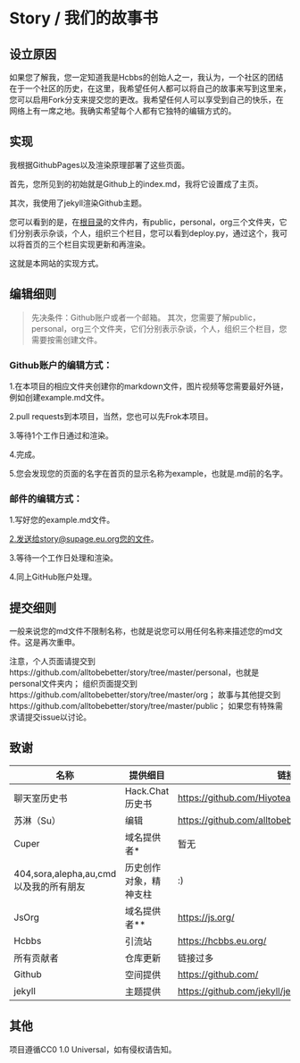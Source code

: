 # Story / 我们的故事书

## 设立原因

如果您了解我，您一定知道我是Hcbbs的创始人之一，我认为，一个社区的团结在于一个社区的历史，在这里，我希望任何人都可以将自己的故事来写到这里来，您可以启用Fork分支来提交您的更改。我希望任何人可以享受到自己的快乐，在网络上有一席之地。我确实希望每个人都有它独特的编辑方式的。

## 实现

我根据GithubPages以及渲染原理部署了这些页面。

首先，您所见到的初始就是Github上的index.md，我将它设置成了主页。

其次，我使用了jekyll渲染Github主题。

您可以看到的是，在[根目录](https://github.com/alltobebetter/story)的文件内，有public，personal，org三个文件夹，它们分别表示杂谈，个人，组织三个栏目，您可以看到deploy.py，通过这个，我可以将首页的三个栏目实现更新和再渲染。

这就是本网站的实现方式。

## 编辑细则

> 先决条件：Github账户或者一个邮箱。
> 其次，您需要了解public，personal，org三个文件夹，它们分别表示杂谈，个人，组织三个栏目，您需要按需创建文件。

### Github账户的编辑方式：

1.在本项目的相应文件夹创建你的markdown文件，图片视频等您需要最好外链，例如创建example.md文件。

2.pull requests到本项目，当然，您也可以先Frok本项目。

3.等待1个工作日通过和渲染。

4.完成。

5.您会发现您的页面的名字在首页的显示名称为example，也就是.md前的名字。

### 邮件的编辑方式：

1.写好您的example.md文件。

2.发送给story@supage.eu.org您的文件。

3.等待一个工作日处理和渲染。

4.同上GitHub账户处理。


## 提交细则

一般来说您的md文件不限制名称，也就是说您可以用任何名称来描述您的md文件。这是再次重申。

注意，个人页面请提交到https://github.com/alltobebetter/story/tree/master/personal，也就是personal文件夹内；
组织页面提交到https://github.com/alltobebetter/story/tree/master/org；
故事与其他提交到https://github.com/alltobebetter/story/tree/master/public；
如果您有特殊需求请提交issue以讨论。

## 致谢

| 名称 | 提供细目 | 链接 |
| --- | --- | --- |
| 聊天室历史书| Hack.Chat历史书 | https://github.com/Hiyoteam/ChatroomHistoryBook |
| 苏淋（Su）| 编辑 | https://github.com/alltobebetter |
| Cuper| 域名提供者* | 暂无 |
| 404,sora,alepha,au,cmd以及我的所有朋友| 历史创作对象，精神支柱 | :) |
| JsOrg| 域名提供者** | https://js.org/ |
| Hcbbs| 引流站 | https://hcbbs.eu.org/ |
| 所有贡献者 | 仓库更新 | 链接过多 |
| Github| 空间提供 | https://github.com/ |
| jekyll| 主题提供 |https://github.com/jekyll/jekyll|

## 其他

项目遵循CC0 1.0 Universal，如有侵权请告知。
